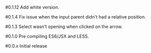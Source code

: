 #0.1.12
Add white version.

#0.1.4
Fix issue when the input parent didn't had a relative position.

#0.1.3
Select wasn't opening when clicked on the arrow.

#0.1.0
Pre compiling ES6/JSX and LESS.

#0.0.x
Initial release
